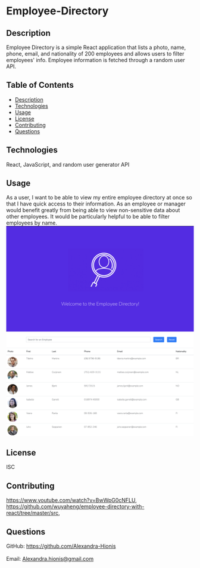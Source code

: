 # Employee-Directory
## Description
Employee Directory is a simple React application that lists a photo, name, phone, email, and nationality of 200 employees and allows users to filter employees' info. Employee information is fetched through a random user API.
## Table of Contents
- [Description](#description)
- [Technologies](#technologies)
- [Usage](#usage)
- [License](#license)
- [Contributing](#contributing)
- [Questions](#questions)
## Technologies
React, JavaScript, and random user generator API
## Usage
As a user, I want to be able to view my entire employee directory at once so that I have quick access to their information.
As an employee or manager would benefit greatly from being able to view non-sensitive data about other employees. It would be particularly helpful to be able to filter employees by name.
![image 1](public/images/img-1.png)
![image 2](public/images/img-2.png)
## License
ISC
## Contributing
https://www.youtube.com/watch?v=BwWpG0cNFLU, https://github.com/wuyaheng/employee-directory-with-react/tree/master/src, 
## Questions
GitHub: https://github.com/Alexandra-Hionis<br /><br />
Email: Alexandra.hionis@gmail.com<br /><br />
